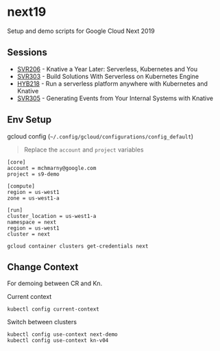 # next19

Setup and demo scripts for Google Cloud Next 2019

## Sessions

* [SVR206](/SVR303) - Knative a Year Later: Serverless, Kubernetes and You
* [SVR303]() - Build Solutions With Serverless on Kubernetes Engine
* [HYB218]() - Run a serverless platform anywhere with Kubernetes and Knative
* [SVR305]() - Generating Events from Your Internal Systems with Knative


## Env Setup

gcloud config (`~/.config/gcloud/configurations/config_default`)

> Replace the `account` and `project` variables

```shell
[core]
account = mchmarny@google.com
project = s9-demo

[compute]
region = us-west1
zone = us-west1-a

[run]
cluster_location = us-west1-a
namespace = next
region = us-west1
cluster = next
```

```shell
gcloud container clusters get-credentials next
```

## Change Context

For demoing between CR and Kn.

Current context

```shell
kubectl config current-context
```

Switch between clusters

```
kubectl config use-context next-demo
kubectl config use-context kn-v04
```
